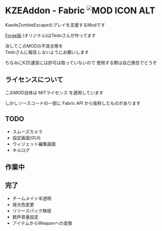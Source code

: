 # KZEAddon - Fabric ![MOD ICON ALT](https://raw.githubusercontent.com/patakapata/KZEAddon-1.16.5/master/src/main/resources/assets/kzeaddon-fabric/icon.png)

KaedeZombieEscapeのプレイを支援するModです

[Forge版](https://github.com/tedo0627/KZEAddon)
(オリジナル)はTedoさんが作ってます


決してこのMODの不具合等を<br>
Tedoさんに報告*しない*ようにお願いします


ちなみにKZE運営には許可は取っていないので
使用する際は自己責任でどうぞ


## ライセンスについて
このMOD自体は MITライセンス を適用しています

しかしソースコードの一部に Fabric API から抜粋したものがあります
## TODO
- スムーズカメラ
- 設定画面(GUI)
- ウィジェット編集画面
- キルログ
## 作業中
## 完了
- チームメイト半透明
- 発光色変更
- リソースパック無視
- 銃声音量設定
- アイテムからWeaponへの変換
